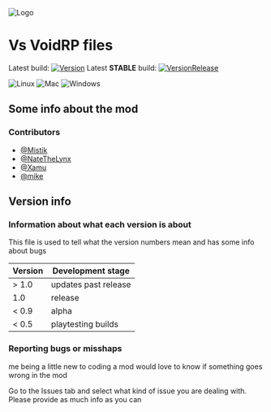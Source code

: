 ![Logo](https://github.com/MistikCodes/Vs-VoidRP/blob/main/logo.png?raw=true)
# Vs VoidRP files
Latest build:
[![Version](https://img.shields.io/github/v/release/VoidRP-Team/VS-VoidRP-FNF?include_prereleases&style=for-the-badge)](https://github.com/VoidRP-Team/VS-VoidRP-FNF)
Latest **STABLE** build:
[![VersionRelease](https://img.shields.io/github/v/release/VoidRP-Team/VS-VoidRP-FNF?style=for-the-badge)](https://github.com/VoidRP-Team/VS-VoidRP-FNF/releases)

![Linux](https://img.shields.io/badge/Linux-Might%20work-yellow)
![Mac](https://img.shields.io/badge/Mac-Might%20work-yellow)
![Windows](https://img.shields.io/badge/Windows-Supported-brightgreen)
## Some info about the mod

### Contributors

- [@Mistik](https://github.com/MistikCodes)
- [@NateTheLynx](https://github.com/NathanRoom)
- [@Xamu]()
- [@mike](https://www.youtube.com/channel/UC-TytAQbhsrwLqfmOy0R-Eg)

## **Version info**

### Information about what each version is about

This file is used to tell what the version numbers mean and has some info about bugs

| Version | Development stage  |
| ------- | ------------------ |
| > 1.0   | updates past release |
|   1.0   | release            |
| < 0.9   | alpha              |
| < 0.5   | playtesting builds |

### Reporting bugs or misshaps

me being a little new to coding a mod would love to know if something goes wrong in the mod

Go to the Issues tab and select what kind of issue you are dealing with.
Please provide as much info as you can
